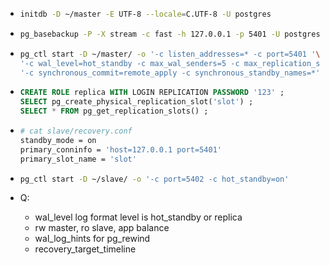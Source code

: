 - ```bash
  initdb -D ~/master -E UTF-8 --locale=C.UTF-8 -U postgres
  ```
- ```bash
  pg_basebackup -P -X stream -c fast -h 127.0.0.1 -p 5401 -U postgres -D ~/slave
  ```

- ```bash
  pg_ctl start -D ~/master/ -o '-c listen_addresses=* -c port=5401 '\
  '-c wal_level=hot_standby -c max_wal_senders=5 -c max_replication_slots=3 '\
  '-c synchronous_commit=remote_apply -c synchronous_standby_names=*'

- ```sql
  CREATE ROLE replica WITH LOGIN REPLICATION PASSWORD '123' ;
  SELECT pg_create_physical_replication_slot('slot') ;
  SELECT * FROM pg_get_replication_slots() ;
  ```

- ```bash
  # cat slave/recovery.conf
  standby_mode = on
  primary_conninfo = 'host=127.0.0.1 port=5401'
  primary_slot_name = 'slot'
  ```

- ```bash
  pg_ctl start -D ~/slave/ -o '-c port=5402 -c hot_standby=on'
  ```

- Q:
  - wal_level log format level is hot_standby or replica
  - rw master, ro slave, app balance
  - wal_log_hints for pg_rewind
  - recovery_target_timeline
